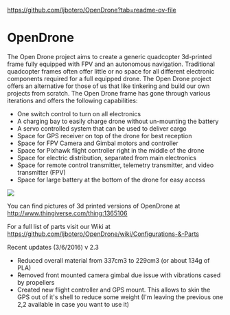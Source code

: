 https://github.com/ljbotero/OpenDrone?tab=readme-ov-file

# OpenDrone
The Open Drone project aims to create a generic quadcopter 3d-printed frame fully equipped with FPV and an autonomous navigation. Traditional quadcopter frames often offer little or no space for all different electronic components required for a full equipped drone. The Open Drone project offers an alternative for those of us that like tinkering and build our own projects from scratch. The Open Drone frame has gone through various iterations and offers the following capabilities:

- One switch control to turn on all electronics
- A charging bay to easily charge drone without un-mounting the battery
- A servo controlled system that can be used to deliver cargo
- Space for GPS receiver on top of the drone for best reception
- Space for FPV Camera and Gimbal motors and controller
- Space for Pixhawk flight controller right in the middle of the drone
- Space for electric distribution, separated from main electronics
- Space for remote control transmitter, telemetry transmitter, and video transmitter (FPV)
- Space for large battery at the bottom of the drone for easy access
 
<img src="https://github.com/ljbotero/OpenDrone/blob/master/Images/Image_01_Version2.3.PNG" />

You can find pictures of 3d printed versions of OpenDrone at http://www.thingiverse.com/thing:1365106

For a full list of parts visit our Wiki at https://github.com/ljbotero/OpenDrone/wiki/Configurations-&-Parts

Recent updates (3/6/2016) v 2.3

- Reduced overall material from 337cm3 to 229cm3 (or about 134g of PLA)
- Removed front mounted camera gimbal due issue with vibrations cased by propellers
- Created new flight controller and GPS mount. This allows to skin the GPS out of it's shell to reduce some weight (I'm leaving the previous one 2,2 available in case you want to use it)
